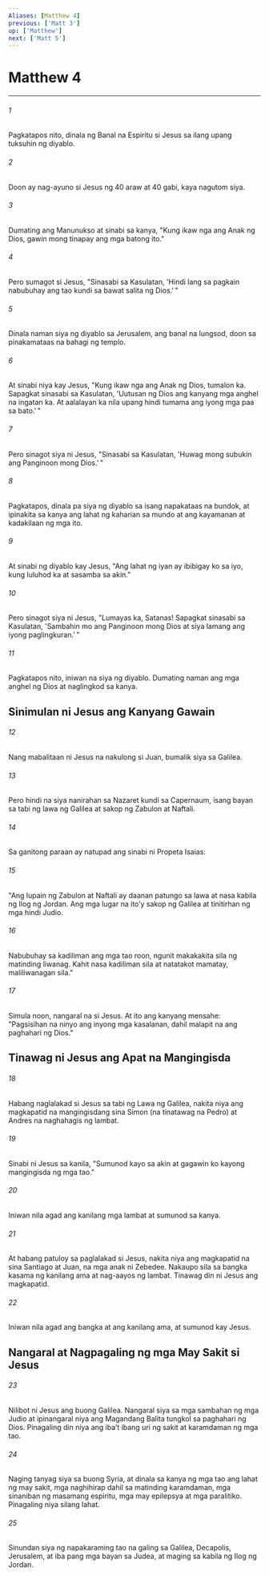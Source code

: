 ```yaml
---
Aliases: [Matthew 4]
previous: ['Matt 3']
up: ['Matthew']
next: ['Matt 5']
---
```

# Matthew 4

***

###### 1
Pagkatapos nito, dinala ng Banal na Espiritu si Jesus sa ilang upang tuksuhin ng diyablo. 

###### 2
Doon ay nag-ayuno si Jesus ng 40 araw at 40 gabi, kaya nagutom siya. 

###### 3
Dumating ang Manunukso at sinabi sa kanya, "Kung ikaw nga ang Anak ng Dios, gawin mong tinapay ang mga batong ito." 

###### 4
Pero sumagot si Jesus, "Sinasabi sa Kasulatan, 'Hindi lang sa pagkain nabubuhay ang tao kundi sa bawat salita ng Dios.' " 

###### 5
Dinala naman siya ng diyablo sa Jerusalem, ang banal na lungsod, doon sa pinakamataas na bahagi ng templo. 

###### 6
At sinabi niya kay Jesus, "Kung ikaw nga ang Anak ng Dios, tumalon ka. Sapagkat sinasabi sa Kasulatan, 'Uutusan ng Dios ang kanyang mga anghel na ingatan ka. At aalalayan ka nila upang hindi tumama ang iyong mga paa sa bato.' " 

###### 7
Pero sinagot siya ni Jesus, "Sinasabi sa Kasulatan, 'Huwag mong subukin ang Panginoon mong Dios.' " 

###### 8
Pagkatapos, dinala pa siya ng diyablo sa isang napakataas na bundok, at ipinakita sa kanya ang lahat ng kaharian sa mundo at ang kayamanan at kadakilaan ng mga ito. 

###### 9
At sinabi ng diyablo kay Jesus, "Ang lahat ng iyan ay ibibigay ko sa iyo, kung luluhod ka at sasamba sa akin." 

###### 10
Pero sinagot siya ni Jesus, "Lumayas ka, Satanas! Sapagkat sinasabi sa Kasulatan, 'Sambahin mo ang Panginoon mong Dios at siya lamang ang iyong paglingkuran.' " 

###### 11
Pagkatapos nito, iniwan na siya ng diyablo. Dumating naman ang mga anghel ng Dios at naglingkod sa kanya.

## Sinimulan ni Jesus ang Kanyang Gawain 

###### 12
Nang mabalitaan ni Jesus na nakulong si Juan, bumalik siya sa Galilea. 

###### 13
Pero hindi na siya nanirahan sa Nazaret kundi sa Capernaum, isang bayan sa tabi ng lawa ng Galilea at sakop ng Zabulon at Naftali. 

###### 14
Sa ganitong paraan ay natupad ang sinabi ni Propeta Isaias: 

###### 15
"Ang lupain ng Zabulon at Naftali ay daanan patungo sa lawa at nasa kabila ng Ilog ng Jordan. Ang mga lugar na itoʼy sakop ng Galilea at tinitirhan ng mga hindi Judio. 

###### 16
Nabubuhay sa kadiliman ang mga tao roon, ngunit makakakita sila ng matinding liwanag. Kahit nasa kadiliman sila at natatakot mamatay, maliliwanagan sila." 

###### 17
Simula noon, nangaral na si Jesus. At ito ang kanyang mensahe: "Pagsisihan na ninyo ang inyong mga kasalanan, dahil malapit na ang paghahari ng Dios." 

## Tinawag ni Jesus ang Apat na Mangingisda 

###### 18
Habang naglalakad si Jesus sa tabi ng Lawa ng Galilea, nakita niya ang magkapatid na mangingisdang sina Simon (na tinatawag na Pedro) at Andres na naghahagis ng lambat. 

###### 19
Sinabi ni Jesus sa kanila, "Sumunod kayo sa akin at gagawin ko kayong mangingisda ng mga tao." 

###### 20
Iniwan nila agad ang kanilang mga lambat at sumunod sa kanya. 

###### 21
At habang patuloy sa paglalakad si Jesus, nakita niya ang magkapatid na sina Santiago at Juan, na mga anak ni Zebedee. Nakaupo sila sa bangka kasama ng kanilang ama at nag-aayos ng lambat. Tinawag din ni Jesus ang magkapatid. 

###### 22
Iniwan nila agad ang bangka at ang kanilang ama, at sumunod kay Jesus.

## Nangaral at Nagpagaling ng mga May Sakit si Jesus 

###### 23
Nilibot ni Jesus ang buong Galilea. Nangaral siya sa mga sambahan ng mga Judio at ipinangaral niya ang Magandang Balita tungkol sa paghahari ng Dios. Pinagaling din niya ang ibaʼt ibang uri ng sakit at karamdaman ng mga tao. 

###### 24
Naging tanyag siya sa buong Syria, at dinala sa kanya ng mga tao ang lahat ng may sakit, mga naghihirap dahil sa matinding karamdaman, mga sinaniban ng masamang espiritu, mga may epilepsya at mga paralitiko. Pinagaling niya silang lahat. 

###### 25
Sinundan siya ng napakaraming tao na galing sa Galilea, Decapolis, Jerusalem, at iba pang mga bayan sa Judea, at maging sa kabila ng Ilog ng Jordan.
